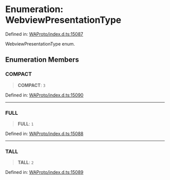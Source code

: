 # Enumeration: WebviewPresentationType

Defined in: [WAProto/index.d.ts:15087](https://github.com/WhiskeySockets/Baileys/blob/2fdabb7f387029b680a2c5e056c7022c25b0f110/WAProto/index.d.ts#L15087)

WebviewPresentationType enum.

## Enumeration Members

### COMPACT

> **COMPACT**: `3`

Defined in: [WAProto/index.d.ts:15090](https://github.com/WhiskeySockets/Baileys/blob/2fdabb7f387029b680a2c5e056c7022c25b0f110/WAProto/index.d.ts#L15090)

***

### FULL

> **FULL**: `1`

Defined in: [WAProto/index.d.ts:15088](https://github.com/WhiskeySockets/Baileys/blob/2fdabb7f387029b680a2c5e056c7022c25b0f110/WAProto/index.d.ts#L15088)

***

### TALL

> **TALL**: `2`

Defined in: [WAProto/index.d.ts:15089](https://github.com/WhiskeySockets/Baileys/blob/2fdabb7f387029b680a2c5e056c7022c25b0f110/WAProto/index.d.ts#L15089)
